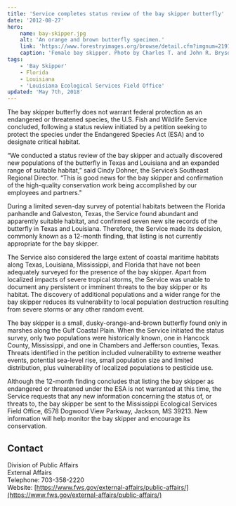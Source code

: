 ```yaml
---
title: 'Service completes status review of the bay skipper butterfly'
date: '2012-08-27'
hero:
    name: bay-skipper.jpg
    alt: 'An orange and brown butterfly specimen.'
    link: 'https://www.forestryimages.org/browse/detail.cfm?imgnum=2191055'
    caption: 'Female bay skipper. Photo by Charles T. and John R. Bryson <a href="http://creativecommons.org/licenses/by/3.0/us/deed.en">CC BY 3.0 us</a>, <a href="https://www.forestryimages.org/browse/detail.cfm?imgnum=2191055">via Wikimedia Commons</a>.'
tags:
    - 'Bay Skipper'
    - Florida
    - Louisiana
    - 'Louisiana Ecological Services Field Office'
updated: 'May 7th, 2018'
---
```


The bay skipper butterfly does not warrant federal protection as an endangered or threatened species, the U.S. Fish and Wildlife Service concluded, following a status review initiated by a petition seeking to protect the species under the Endangered Species Act (ESA) and to designate critical habitat.

“We conducted a status review of the bay skipper and actually discovered new populations of the butterfly in Texas and Louisiana and an expanded range of suitable habitat,” said Cindy Dohner, the Service’s Southeast Regional Director. “This is good news for the bay skipper and confirmation of the high-quality conservation work being accomplished by our employees and partners."

During a limited seven-day survey of potential habitats between the Florida panhandle and Galveston, Texas, the Service found abundant and apparently suitable habitat, and confirmed seven new site records of the butterfly in Texas and Louisiana. Therefore, the Service made its decision, commonly known as a 12-month finding, that listing is not currently appropriate for the bay skipper.

The Service also considered the large extent of coastal maritime habitats along Texas, Louisiana, Mississippi, and Florida that have not been adequately surveyed for the presence of the bay skipper. Apart from localized impacts of severe tropical storms, the Service was unable to document any persistent or imminent threats to the bay skipper or its habitat. The discovery of additional populations and a wider range for the bay skipper reduces its vulnerability to local population destruction resulting from severe storms or any other random event.

The bay skipper is a small, dusky-orange-and-brown butterfly found only in marshes along the Gulf Coastal Plain. When the Service initiated the status survey, only two populations were historically known, one in Hancock County, Mississippi, and one in Chambers and Jefferson counties, Texas. Threats identified in the petition included vulnerability to extreme weather events, potential sea-level rise, small population size and limited distribution, plus vulnerability of localized populations to pesticide use.

Although the 12-month finding concludes that listing the bay skipper as endangered or threatened under the ESA is not warranted at this time, the Service requests that any new information concerning the status of, or threats to, the bay skipper be sent to the Mississippi Ecological Services Field Office, 6578 Dogwood View Parkway, Jackson, MS 39213. New information will help monitor the bay skipper and encourage its conservation.

## Contact

Division of Public Affairs  
External Affairs  
Telephone: 703-358-2220  
Website: [https://www.fws.gov/external-affairs/public-affairs/](https://www.fws.gov/external-affairs/public-affairs/)
